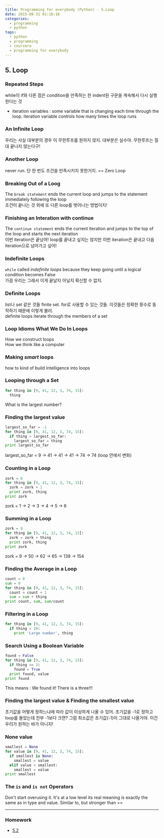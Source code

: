 ```yaml
---
title: Programming for everybody (Python) - 5.Loop
date: 2015-08-31 01:16:16
categories:
  - programming
  - python
tags:
  - python
  - programming
  - coursera
  - programming for everybody
---
```


## 5. Loop
### Repeated Steps
while이 if와 다른 점은 condition을 만족하는 한 indent된 구문을 계속해서 다시 실행한다는 것
* iteration variables : some variable that is changing each time through the loop. iteration variable controls how many times the loop runs

### An Infinite Loop
우리는 사실 대부분의 경우 이 무한루프를 원하지 않지. 대부분은 실수야. 무한루프는 절대 끝나지 않는다구!

### Another Loop
never run. 단 한 번도 조건을 만족시키지 못한거지. == Zero Loop

### Breaking Out of a Loog
The `break statement` ends the current loop and jumps to the statement immediately following the loop  
조건이 끝나는 것 외에 또 다른 loop를 벗어나는 방법이지!

### Finishing an Interation with continue
The `continue statement` ends the current iteration and jumps to the top of the loop and starts the next iteration  
이번 iteration은 끝났어! loop를 끝내고 싶지는 않지만 이번 iteration은 끝내고 다음 iteration으로 넘어가고 싶어!

### Indefinite Loops
`while` called *indefinite loops* because they keep going until a logical condition becomes False  
가끔 우리는 그래서 이게 끝날지 아닐지 확신할 수 없지.

### Definite Loops
list나 set 같은 것들 finite set. for로 사용할 수 있는 것들. 이것들은 정확한 횟수로 동작하기 때문에 이렇게 불러.  
definite loops iterate through the members of a set

### Loop Idioms What We Do In Loops
How we construct loops  
How we think like a computer

### Making *smart* loops
how to kind of build intelligence into loops

### Looping through a Set
```python
for thing in [9, 41, 12, 3, 74, 15]:
  thing
```
What is the largest number?

### Finding the largest value
```python
largest_so_far = -1
for thing in [9, 41, 12, 3, 74, 15]:
  if thing > largest_so_far:
    largest_so_far = thing
print largest_so_far
```
largest_so_far = 9 -> 41 -> 41 -> 41 -> 74 -> 74 (loop 안에서 변화)

### Counting in a Loop
```python
zork = 0
for thing in [9, 41, 12, 3, 74, 15]:
  zork = zork + 1
  print zork, thing
print zork
```
zork = 1 -> 2 -> 3 -> 4 -> 5 -> 6

### Summing in a Loop
```python
zork = 0
for thing in [9, 41, 12, 3, 74, 15]:
  zork = zork + thing
  print zork, thing
print zork
```
zork = 9 -> 50 -> 62 -> 65 -> 139 -> 154

### Finding the Average in a Loop
```python
count = 0
sum = 0
for thing in [9, 41, 12, 3, 74, 15]:
  count = count + 1
  sum = sum + thing
print count, sum, sum/count
```

### Filtering in a Loop
```python
for thing in [9, 41, 12, 3, 74, 15]:
  if thing > 20:
    print 'Large number', thing
```

### Search Using a Boolean Variable
```python
found = False
for thing in [9, 41, 12, 3, 74, 15]:
  if thing == 3:
    found = True
  print found, value
print found
```
This means : We found it! There is a three!!!

### Finding the largest value & Finding the smallest value
초기값을 어떻게 정하느냐에 따라 값이 이상하게 나올 수 있어. 초기값을 -1로 정하고 loop를 돌았는데 전부 -1보다 크면? 그럼 최소값은 초기값(-1)이 그대로 나올거야. 이건 우리가 원하는 바가 아니지!

### None value
```python
smallest = None
for value in [9, 41, 12, 3, 74, 15]:
  if smallest is None:
    smallest = value
  elif value < smallest:
    smallest = value
print smallest
```

### The `is` and `is not` Operators
Don't start overusing it. It's at a low level its real meaning is exactly the same as in type and value. Similar to, but stronger than ==

---
### Homework
* [5.2](5.2.py)
